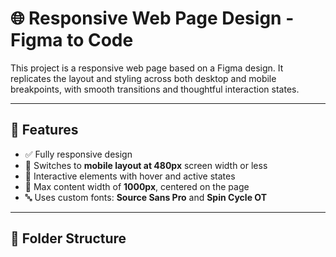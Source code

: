 # 🌐 Responsive Web Page Design - Figma to Code

This project is a responsive web page based on a Figma design. It replicates the layout and styling across both desktop and mobile breakpoints, with smooth transitions and thoughtful interaction states.

---

## 🚀 Features

- ✅ Fully responsive design
- 🎯 Switches to **mobile layout at 480px** screen width or less
- 🎨 Interactive elements with hover and active states
- 📏 Max content width of **1000px**, centered on the page
- 🔤 Uses custom fonts: **Source Sans Pro** and **Spin Cycle OT**

---

## 📁 Folder Structure
